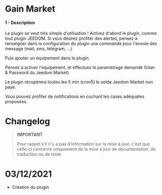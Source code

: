 # Gain Market

#### 1 - Description
Le plugin se veut très simple d'utilisation ! 
Activez d'abord le plugin, comme tout plugin JEEDOM. Si vous désirez profiter des alertes, pensez à renseigner dans la configuration du plugin une commande pour l'envoie des message (mail, sms, télégram, ...)

Puis ajouter un équipement dans le plugin.

Pensez à activer l'équipement, et effectuez le paramétrage demandé (User & Password du Jeedom Market)

Le plugin récupèrera toutes les 5 min (cron5) le solde Jeedom Market non payé.

Vous pouvez profiter de notifications en cochant les cases adéquates proposées.

# Changelog <a name="changelog"></a>

>**IMPORTANT**
>
>Pour rappel s'il n'y a pas d'information sur la mise à jour, c'est que celle-ci concerne uniquement de la mise à jour de documentation, de traduction ou de texte.

# 03/12/2021
- Création du plugin
